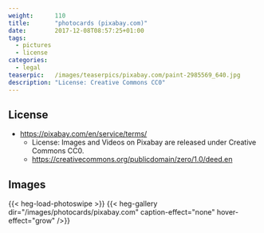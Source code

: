 ```yaml
---
weight:      110
title:       "photocards (pixabay.com)"
date:        2017-12-08T08:57:25+01:00
tags:
  - pictures
  - license
categories:
  - legal
teaserpic:   /images/teaserpics/pixabay.com/paint-2985569_640.jpg
description: "License: Creative Commons CC0"
---
```



## License
* https://pixabay.com/en/service/terms/
  * License: Images and Videos on Pixabay are released under Creative Commons CC0.
  * https://creativecommons.org/publicdomain/zero/1.0/deed.en

## Images
{{< heg-load-photoswipe >}}
{{< heg-gallery dir="/images/photocards/pixabay.com" caption-effect="none" hover-effect="grow" />}} 

